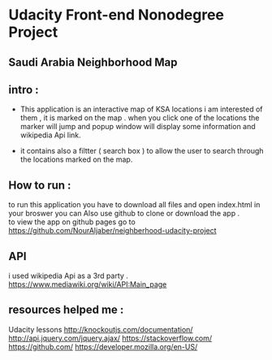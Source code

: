 # Udacity Front-end Nonodegree Project 
## Saudi Arabia Neighborhood Map 


## intro : 
 * This application is an interactive map of KSA locations i am interested of them , it is marked on the map . 
  when you click one of the locations the marker will jump and popup window will display some information and wikipedia Api link.

 * it contains also a filtter ( search box ) to allow the user to search through the locations marked on the map.

## How to run :

to run this application you have to download all files and open index.html  in your broswer  you can Also use github to clone or download the app .  
to view the app on github pages go to https://github.com/NourAljaber/neighberhood-udacity-project

## API
i used wikipedia Api as a 3rd party .
https://www.mediawiki.org/wiki/API:Main_page 

## resources helped me :
Udacity lessons 
http://knockoutjs.com/documentation/
http://api.jquery.com/jquery.ajax/
https://stackoverflow.com/
https://github.com/
https://developer.mozilla.org/en-US/